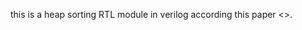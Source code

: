 this is a heap sorting RTL module in verilog according this paper <<Dual port memory based heapsort implementation for FPGA>>.